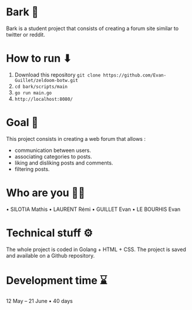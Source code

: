 # Bark 🐶
Bark is a student project that consists of creating a forum site similar to twitter or reddit.



# How to run ⬇
1. Download this repository `git clone https://github.com/Evan-Guillet/zeldoom-botw.git`
2. `cd bark/scripts/main` 
3. `go run main.go`
4. `http://localhost:8080/`



# Goal 🎯
This project consists in creating a web forum that allows :

- communication between users.
- associating categories to posts.
- liking and disliking posts and comments.
- filtering posts.



# Who are you 👨‍💻
• SILOTIA Mathis
• LAURENT Rémi
• GUILLET Evan
• LE BOURHIS Evan



# Technical stuff ⚙️
The whole project is coded in Golang + HTML + CSS. The project is saved and available on a Github repository.



# Development time ⌛
12 May – 21 June • 40 days
